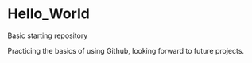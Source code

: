 # Hello_World


Basic starting repository

Practicing the basics of using Github, looking forward to future projects.
